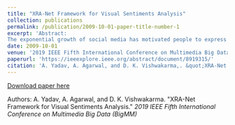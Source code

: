 ```yaml
---
title: "XRA-Net Framework for Visual Sentiments Analysis"
collection: publications
permalink: /publication/2009-10-01-paper-title-number-1
excerpt: 'Abstract:
The exponential growth of social media has motivated people to express themselves in various forms. Visual media is one of the most effective and popular ways of conveying sentiments or opinions on the web as people keeps on uploading millions of photos on famous social networking sites. Hence, Visual Sentiment Analysis is instrumental in monitoring an overview of the broader public consensus behind a specific topic or issue. This work proposes a deep learning-based architecture XRA-Net (Xception Residual Attention based Network) for visual sentiment analysis. Moreover, the performance of the XRA-Net architecture is evaluated on the publicly available real-world Twitter I dataset, which is further composed of three subsets of the dataset: 3-agree, 4-agree, and 5-agree. The accuracy achieved on these datasets are: 79.2%, 81.2%, and 86.4% respectively, which shows that the proposed architecture has outperformed the state-of-the-art results on all the three subsets of Twitter I dataset as it can focus on the most informative features in an input image, which boosts the visual sentiment analysis process.'
date: 2009-10-01
venue: '2019 IEEE Fifth International Conference on Multimedia Big Data (BigMM)'
paperurl: 'https://ieeexplore.ieee.org/abstract/document/8919315/'
citation: 'A. Yadav, A. Agarwal, and D. K. Vishwakarma,. &quot;XRA-Net Framework for Visual Sentiments Analysis.&quot; <i>2019 IEEE Fifth International Conference on Multimedia Big Data (BigMM)</i>. 1(1).' 
---
```


[Download paper here](https://ieeexplore.ieee.org/abstract/document/8919315/)

Authors: A. Yadav, A. Agarwal, and D. K. Vishwakarma. "XRA-Net Framework for Visual Sentiments Analysis." <i>2019 IEEE Fifth International Conference on Multimedia Big Data (BigMM)</i>

